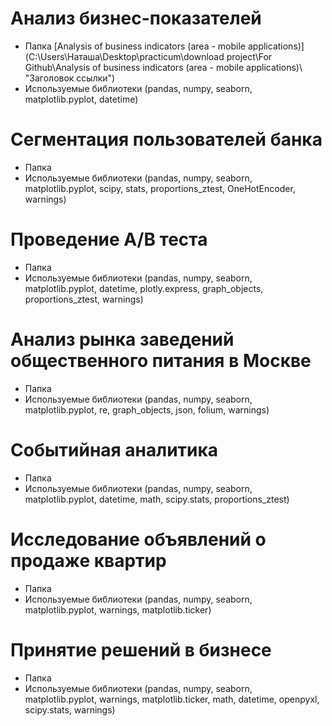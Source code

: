 # Анализ бизнес-показателей
- Папка [Analysis of business indicators (area -  mobile applications)] (C:\Users\Наташа\Desktop\practicum\download project\For Github\Analysis of business indicators (area -  mobile applications)\ "Заголовок ссылки")
- Используемые библиотеки (pandas, numpy, seaborn, matplotlib.pyplot, datetime)

# Сегментация пользователей банка
- Папка 
- Используемые библиотеки (pandas, numpy, seaborn, matplotlib.pyplot, scipy, stats, proportions_ztest, OneHotEncoder, warnings)

# Проведение A/B теста
- Папка 
- Используемые библиотеки (pandas, numpy, seaborn, matplotlib.pyplot, datetime, plotly.express, graph_objects, proportions_ztest, warnings)

# Анализ рынка заведений общественного питания в Москве
- Папка 
- Используемые библиотеки (pandas, numpy, seaborn, matplotlib.pyplot, re, graph_objects, json, folium, warnings)

# Событийная аналитика
- Папка 
- Используемые библиотеки (pandas, numpy, seaborn, matplotlib.pyplot, datetime, math, scipy.stats, proportions_ztest)

# Исследование объявлений о продаже квартир
- Папка 
- Используемые библиотеки (pandas, numpy, seaborn, matplotlib.pyplot, warnings, matplotlib.ticker)

# Принятие решений в бизнесе
- Папка
- Используемые библиотеки (pandas, numpy, seaborn, matplotlib.pyplot, warnings, matplotlib.ticker, math, datetime, openpyxl, scipy.stats, warnings)
